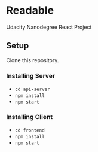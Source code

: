 # Readable

Udacity Nanodegree React Project

## Setup

Clone this repository.

### Installing Server
- `cd api-server`
- `npm install`
- `npm start`

### Installing Client
- `cd frontend`
- `npm install`
- `npm start`
